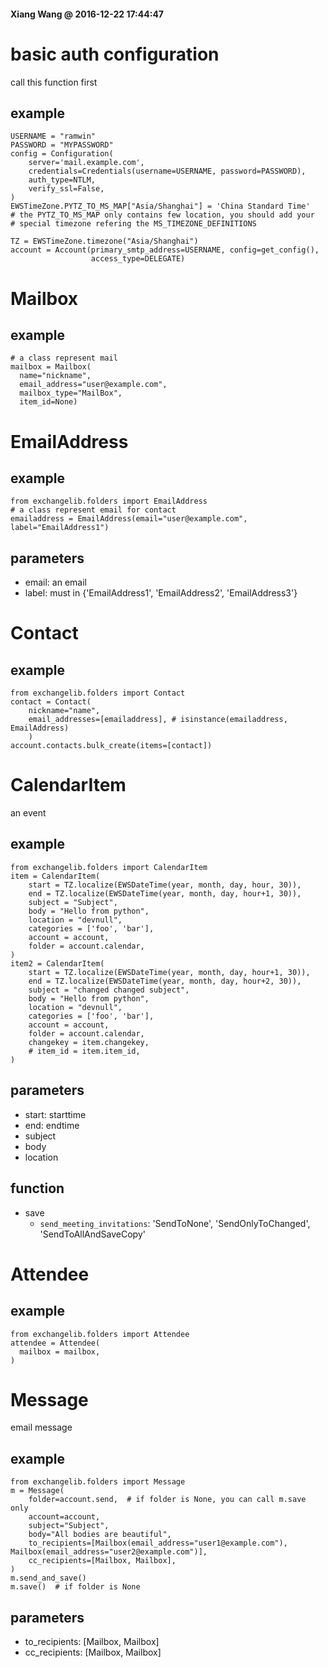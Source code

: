 #### Xiang Wang @ 2016-12-22 17:44:47

# basic auth configuration
call this function first
## example
    USERNAME = "ramwin"
    PASSWORD = "MYPASSWORD"
    config = Configuration(
        server='mail.example.com',
        credentials=Credentials(username=USERNAME, password=PASSWORD),
        auth_type=NTLM,
        verify_ssl=False,
    )
    EWSTimeZone.PYTZ_TO_MS_MAP["Asia/Shanghai"] = 'China Standard Time'
    # the PYTZ_TO_MS_MAP only contains few location, you should add your
    # special timezone refering the MS_TIMEZONE_DEFINITIONS

    TZ = EWSTimeZone.timezone("Asia/Shanghai")
    account = Account(primary_smtp_address=USERNAME, config=get_config(),
                      access_type=DELEGATE)


# Mailbox
## example
    # a class represent mail
    mailbox = Mailbox(
      name="nickname",
      email_address="user@example.com",
      mailbox_type="MailBox",
      item_id=None)


# EmailAddress
## example
    from exchangelib.folders import EmailAddress
    # a class represent email for contact
    emailaddress = EmailAddress(email="user@example.com", label="EmailAddress1")


## parameters
* email: an email
* label: must in {'EmailAddress1', 'EmailAddress2', 'EmailAddress3'}


# Contact
## example
    from exchangelib.folders import Contact
    contact = Contact(
        nickname="name",
        email_addresses=[emailaddress], # isinstance(emailaddress, EmailAddress)
        )
    account.contacts.bulk_create(items=[contact])


# CalendarItem
an event
## example
    from exchangelib.folders import CalendarItem 
    item = CalendarItem(
        start = TZ.localize(EWSDateTime(year, month, day, hour, 30)),
        end = TZ.localize(EWSDateTime(year, month, day, hour+1, 30)),
        subject = "Subject",
        body = "Hello from python",
        location = "devnull",
        categories = ['foo', 'bar'],
        account = account,
        folder = account.calendar,
    )
    item2 = CalendarItem(
        start = TZ.localize(EWSDateTime(year, month, day, hour+1, 30)),
        end = TZ.localize(EWSDateTime(year, month, day, hour+2, 30)),
        subject = "changed changed subject",
        body = "Hello from python",
        location = "devnull",
        categories = ['foo', 'bar'],
        account = account,
        folder = account.calendar,
        changekey = item.changekey,
        # item_id = item.item_id,
    )
## parameters
* start: starttime
* end: endtime
* subject
* body
* location

## function
* save
    * `send_meeting_invitations`: 'SendToNone', 'SendOnlyToChanged', 'SendToAllAndSaveCopy'


# Attendee
## example
    from exchangelib.folders import Attendee
    attendee = Attendee(
      mailbox = mailbox,
    )


# Message
email message
## example
    from exchangelib.folders import Message
    m = Message(
        folder=account.send,  # if folder is None, you can call m.save only
        account=account,
        subject="Subject",
        body="All bodies are beautiful",
        to_recipients=[Mailbox(email_address="user1@example.com"), Mailbox(email_address="user2@example.com")],
        cc_recipients=[Mailbox, Mailbox],
    )
    m.send_and_save()
    m.save()  # if folder is None
## parameters
* to_recipients: [Mailbox, Mailbox]
* cc_recipients: [Mailbox, Mailbox]
